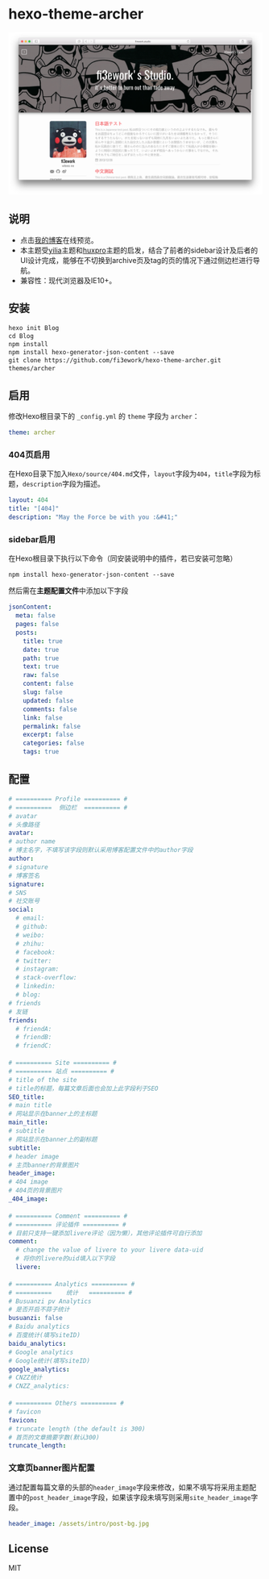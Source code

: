 hexo-theme-archer
================

![preview](./docs/snap.png)



## 说明

- 点击[我的博客](http://firework.studio)在线预览。
- 本主题受[yilia](https://github.com/litten/hexo-theme-yilia)主题和[huxpro](https://github.com/Huxpro/huxpro.github.io)主题的启发，结合了前者的sidebar设计及后者的UI设计完成，能够在不切换到archive页及tag的页的情况下通过侧边栏进行导航。
- 兼容性：现代浏览器及IE10+。

##  安装

``` shell
hexo init Blog 
cd Blog 
npm install
npm install hexo-generator-json-content --save
git clone https://github.com/fi3ework/hexo-theme-archer.git themes/archer
```

## 启用

修改Hexo根目录下的 `_config.yml` 的 `theme` 字段为 `archer`：

``` yaml
theme: archer
```

### 404页启用

在Hexo目录下加入`Hexo/source/404.md`文件，`layout`字段为`404`，`title`字段为标题，`description`字段为描述。

``` yaml
layout: 404
title: "[404]"
description: "May the Force be with you :&#41;"
```

### sidebar启用

在Hexo根目录下执行以下命令（同安装说明中的插件，若已安装可忽略）

```shell
npm install hexo-generator-json-content --save
```

然后需在**主题配置文件**中添加以下字段

```yaml
jsonContent:
  meta: false
  pages: false
  posts:
    title: true
    date: true
    path: true
    text: true
    raw: false
    content: false
    slug: false
    updated: false
    comments: false
    link: false
    permalink: false
    excerpt: false
    categories: false
    tags: true
```

## 配置

```yaml
# ========== Profile ========== #
# ==========  侧边栏  ========== #
# avatar
# 头像路径
avatar:
# author name
# 博主名字，不填写该字段则默认采用博客配置文件中的author字段
author:
# signature
# 博客签名
signature:
# SNS
# 社交账号
social:
  # email:
  # github:
  # weibo:
  # zhihu:
  # facebook:
  # twitter:
  # instagram:
  # stack-overflow:
  # linkedin:
  # blog:
# friends
# 友链
friends:
  # friendA:
  # friendB:
  # friendC:

# ========== Site ========== #
# ========== 站点 ========== #
# title of the site
# title的标题，每篇文章后面也会加上此字段利于SEO
SEO_title:
# main title
# 网站显示在banner上的主标题
main_title:
# subtitle
# 网站显示在banner上的副标题
subtitle:
# header image
# 主页banner的背景图片
header_image:
# 404 image
# 404页的背景图片
_404_image:

# ========== Comment ========== #
# ========== 评论插件 ========== #
# 目前只支持一键添加livere评论（因为懒），其他评论插件可自行添加
comment:
  # change the value of livere to your livere data-uid
  # 将你的livere的uid填入以下字段
  livere:

# ========== Analytics ========== #
# ==========    统计   ========== #
# Busuanzi pv Analytics
# 是否开启不蒜子统计
busuanzi: false
# Baidu analytics
# 百度统计(填写siteID)
baidu_analytics:
# Google analytics
# Google统计(填写siteID)
google_analytics:
# CNZZ统计
# CNZZ_analytics:

# ========== Others ========== #
# favicon
favicon:
# truncate length (the default is 300)
# 首页的文章摘要字数(默认300)
truncate_length:
```
### 文章页banner图片配置

通过配置每篇文章的头部的`header_image`字段来修改，如果不填写将采用主题配置中的`post_header_image`字段，如果该字段未填写则采用`site_header_image`字段。

``` yaml
header_image: /assets/intro/post-bg.jpg
```

## License

MIT
